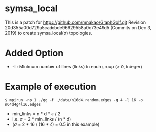 # symsa_local

This is a patch for https://github.com/mnakao/GraphGolf.git Revision 20d355a00d729a5cadcbde96629558a0c73e49d5 (Commits on Dec 3, 2019) to create symsa_local($\sigma$) topologies.

# Added Option
* -l : Minimum number of lines (links) in each group (> 0, integer)

# Example of execution
    $ mpirun -np 1 ./gg -f ./data/n16d4.random.edges -g 4 -l 16 -o n64d4g4l16.edges
    
* min_links = n * d * $\sigma$ / 2
* i.e. $\sigma$ = 2 * min_links / (n * d)
* ($\sigma$ = 2 * 16 / (16 * 4) = 0.5 in this example)
